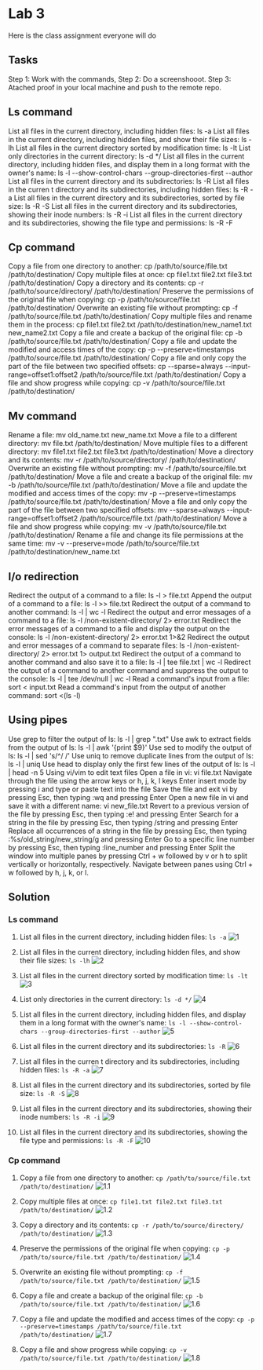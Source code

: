 # Lab 3

Here is the class assignment everyone will do

## Tasks

Step 1: Work with the commands,
Step 2: Do a screenshooot. 
Step 3: Atached proof in your local machine and push to the remote repo.




## Ls command

List all files in the current directory, including hidden files: ls -a
List all files in the current directory, including hidden files, and show their file sizes: ls -lh
List all files in the current directory sorted by modification time: ls -lt
List only directories in the current directory: ls -d */
List all files in the current directory, including hidden files, and display them in a long format with the owner's name: ls -l --show-control-chars --group-directories-first --author
List all files in the current directory and its subdirectories: ls -R
List all files in the curren t directory and its subdirectories, including hidden files: ls -R -a
List all files in the current directory and its subdirectories, sorted by file size: ls -R -S
List all files in the current directory and its subdirectories, showing their inode numbers: ls -R -i
List all files in the current directory and its subdirectories, showing the file type and permissions: ls -R -F


## Cp command
Copy a file from one directory to another: cp /path/to/source/file.txt /path/to/destination/
Copy multiple files at once: cp file1.txt file2.txt file3.txt /path/to/destination/
Copy a directory and its contents: cp -r /path/to/source/directory/ /path/to/destination/
Preserve the permissions of the original file when copying: cp -p /path/to/source/file.txt /path/to/destination/
Overwrite an existing file without prompting: cp -f /path/to/source/file.txt /path/to/destination/
Copy multiple files and rename them in the process: cp file1.txt file2.txt /path/to/destination/new_name1.txt new_name2.txt
Copy a file and create a backup of the original file: cp -b /path/to/source/file.txt /path/to/destination/
Copy a file and update the modified and access times of the copy: cp -p --preserve=timestamps /path/to/source/file.txt /path/to/destination/
Copy a file and only copy the part of the file between two specified offsets: cp --sparse=always --input-range=offset1:offset2 /path/to/source/file.txt /path/to/destination/
Copy a file and show progress while copying: cp -v /path/to/source/file.txt /path/to/destination/

## Mv command
Rename a file: mv old_name.txt new_name.txt
Move a file to a different directory: mv file.txt /path/to/destination/
Move multiple files to a different directory: mv file1.txt file2.txt file3.txt /path/to/destination/
Move a directory and its contents: mv -r /path/to/source/directory/ /path/to/destination/
Overwrite an existing file without prompting: mv -f /path/to/source/file.txt /path/to/destination/
Move a file and create a backup of the original file: mv -b /path/to/source/file.txt /path/to/destination/
Move a file and update the modified and access times of the copy: mv -p --preserve=timestamps /path/to/source/file.txt /path/to/destination/
Move a file and only copy the part of the file between two specified offsets: mv --sparse=always --input-range=offset1:offset2 /path/to/source/file.txt /path/to/destination/
Move a file and show progress while copying: mv -v /path/to/source/file.txt /path/to/destination/
Rename a file and change its file permissions at the same time: mv -v --preserve=mode /path/to/source/file.txt /path/to/destination/new_name.txt


## I/o redirection
Redirect the output of a command to a file: ls -l > file.txt
Append the output of a command to a file: ls -l >> file.txt
Redirect the output of a command to another command: ls -l | wc -l
Redirect the output and error messages of a command to a file: ls -l /non-existent-directory/ 2> error.txt
Redirect the error messages of a command to a file and display the output on the console: ls -l /non-existent-directory/ 2> error.txt 1>&2
Redirect the output and error messages of a command to separate files: ls -l /non-existent-directory/ 2> error.txt 1> output.txt
Redirect the output of a command to another command and also save it to a file: ls -l | tee file.txt | wc -l
Redirect the output of a command to another command and suppress the output to the console: ls -l | tee /dev/null | wc -l
Read a command's input from a file: sort < input.txt
Read a command's input from the output of another command: sort <(ls -l)


## Using pipes
Use grep to filter the output of ls: ls -l | grep ".txt"
Use awk to extract fields from the output of ls: ls -l | awk '{print $9}'
Use sed to modify the output of ls: ls -l | sed 's/^/ /'
Use uniq to remove duplicate lines from the output of ls: ls -l | uniq
Use head to display only the first few lines of the output of ls: ls -l | head -n 5
Using vi/vim to edit text files
Open a file in vi: vi file.txt
Navigate through the file using the arrow keys or h, j, k, l keys
Enter insert mode by pressing i and type or paste text into the file
Save the file and exit vi by pressing Esc, then typing :wq and pressing Enter
Open a new file in vi and save it with a different name: vi new_file.txt
Revert to a previous version of the file by pressing Esc, then typing :e! and pressing Enter
Search for a string in the file by pressing Esc, then typing /string and pressing Enter
Replace all occurrences of a string in the file by pressing Esc, then typing :%s/old_string/new_string/g and pressing Enter
Go to a specific line number by pressing Esc, then typing :line_number and pressing Enter
Split the window into multiple panes by pressing Ctrl + w followed by v or h to split vertically or horizontally, respectively. Navigate between panes using Ctrl + w followed by h, j, k, or l.



## Solution

### Ls command

1. List all files in the current directory, including hidden files: `ls -a`
![1](screenshots/1.PNG)

2. List all files in the current directory, including hidden files, and show their file sizes: `ls -lh`
![2](screenshots/2.PNG)

3. List all files in the current directory sorted by modification time: `ls -lt`
![3](screenshots/3.PNG)

4. List only directories in the current directory: `ls -d */`
![4](screenshots/4.PNG)

5. List all files in the current directory, including hidden files, and display them in a long format with the owner's name: `ls -l --show-control-chars --group-directories-first --author`
![5](screenshots/5.PNG)

6. List all files in the current directory and its subdirectories: `ls -R`
![6](screenshots/6.PNG)

7. List all files in the curren t directory and its subdirectories, including hidden files: `ls -R -a`
![7](screenshots/7.PNG)

8. List all files in the current directory and its subdirectories, sorted by file size: `ls -R -S`
![8](screenshots/8.PNG)

9. List all files in the current directory and its subdirectories, showing their inode numbers: `ls -R -i`
![9](screenshots/9.PNG)

10. List all files in the current directory and its subdirectories, showing the file type and permissions: `ls -R -F`
![10](screenshots/10.PNG)


### Cp command
1. Copy a file from one directory to another: `cp /path/to/source/file.txt /path/to/destination/`
![1.1](screenshots/1.1.PNG)

2. Copy multiple files at once: `cp file1.txt file2.txt file3.txt /path/to/destination/`
![1.2](screenshots/1.2.PNG)

3. Copy a directory and its contents: `cp -r /path/to/source/directory/ /path/to/destination/`
![1.3](screenshots/1.3.PNG)

4. Preserve the permissions of the original file when copying: `cp -p /path/to/source/file.txt /path/to/destination/`
![1.4](screenshots/1.4.PNG)

5. Overwrite an existing file without prompting: `cp -f /path/to/source/file.txt /path/to/destination/`
![1.5](screenshots/1.5.PNG)

6. Copy a file and create a backup of the original file: `cp -b /path/to/source/file.txt /path/to/destination/`
![1.6](screenshots/1.6.PNG)

7. Copy a file and update the modified and access times of the copy: `cp -p --preserve=timestamps /path/to/source/file.txt /path/to/destination/`
![1.7](screenshots/1.7.PNG)

8. Copy a file and show progress while copying: `cp -v /path/to/source/file.txt /path/to/destination/`
![1.8](screenshots/1.8.PNG)

